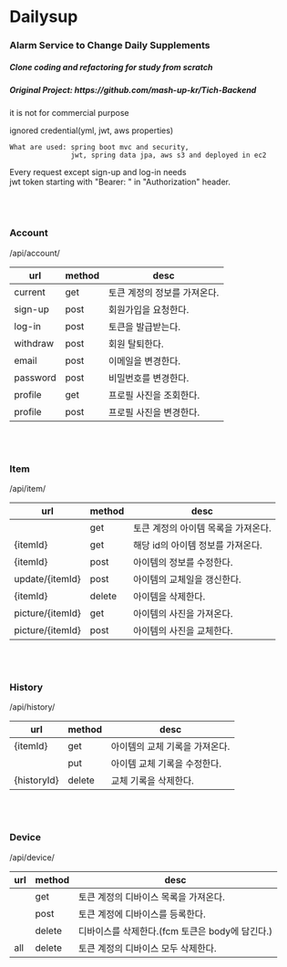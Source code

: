 
<h1>Dailysup</h1>
<h3>Alarm Service to Change Daily Supplements </h3>
<h5>Clone coding and refactoring for study from scratch</h5>
<h5>Original Project: https://github.com/mash-up-kr/Tich-Backend</h5>

<div>
    <p>it is not for commercial purpose</p>
    <p>ignored credential(yml, jwt, aws properties)</p>

    What are used: spring boot mvc and security,
                   jwt, spring data jpa, aws s3 and deployed in ec2

Every request except sign-up and log-in needs <br/>
jwt token starting with "Bearer: " in "Authorization" header. 

</div>

<br/><br/>
<h3> Account </h3>

/api/account/

|url|method|desc|
|---|---|---|
|current|get|토큰 계정의 정보를 가져온다.|
|sign-up|post|회원가입을 요청한다.|
|log-in|post|토큰을 발급받는다.|
|withdraw|post|회원 탈퇴한다.|
|email|post|이메일을 변경한다.|
|password|post|비밀번호를 변경한다.|
|profile|get|프로필 사진을 조회한다.|
|profile|post|프로필 사진을 변경한다.|

<br/><br/>

<h3>Item</h3>

/api/item/

|url|method|desc|
|---|---|---|
| |get|토큰 계정의 아이템 목록을 가져온다.|
|{itemId}|get|해당 id의 아이템 정보를 가져온다.|
|{itemId}|post|아이템의 정보를 수정한다.|
|update/{itemId}|post|아이템의 교체일을 갱신한다.|
|{itemId}|delete|아이템을 삭제한다.|
|picture/{itemId}|get|아이템의 사진을 가져온다.|
|picture/{itemId}|post|아이템의 사진을 교체한다.|

<br/><br/>
<h3>History</h3>

/api/history/

|url|method|desc|
|---|---|---|
|{itemId}|get|아이템의 교체 기록을 가져온다.|
| |put|아이템 교체 기록을 수정한다.|
|{historyId}|delete|교체 기록을 삭제한다.|

<br/><br/>
<h3>Device</h3>

/api/device/

|url|method|desc|
|---|---|---|
| |get|토큰 계정의 디바이스 목록을 가져온다.|
| |post|토큰 계정에 디바이스를 등록한다.|
| |delete|디바이스를 삭제한다.(fcm 토큰은 body에 담긴다.)|
|all|delete|토큰 계정의 디바이스 모두 삭제한다.|



